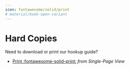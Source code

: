 ```yaml
---
icon: fontawesome/solid/print
# material/book-open-variant
---
```



# Hard Copies

Need to download or print our hookup guide?

* [Print :fontawesome-solid-print:](../single_page) *from Single-Page View*
<!-- * [Download :fontawesome-regular-file-pdf:](../assets/board_files/hookup_guide.pdf) *(Beta - Mostly works, but some attributes may be broken.)* -->
